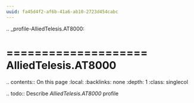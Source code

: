 ```yaml
---
uuid: fa45d4f2-af6b-41a6-ab10-2723d454cabc
---
```

.. _profile-AlliedTelesis.AT8000:

====================
AlliedTelesis.AT8000
====================

.. contents:: On this page
    :local:
    :backlinks: none
    :depth: 1
    :class: singlecol

.. todo::
    Describe *AlliedTelesis.AT8000* profile

